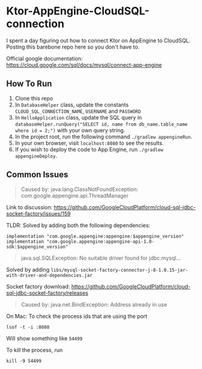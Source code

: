 # Ktor-AppEngine-CloudSQL-connection
I spent a day figuring out how to connect Ktor on AppEngine to CloudSQL. Posting this barebone repo here so you don't have to.

Official google documentation: https://cloud.google.com/sql/docs/mysql/connect-app-engine


## How To Run

1. Clone this repo
2. In `DatabaseHelper` class, update the constants `CLOUD_SQL_CONNECTION_NAME`, `USERNAME` and `PASSWORD`
3. In `HelloApplication` class, update the SQL query in `databaseHelper.runQuery("SELECT id, name from db_name.table_name where id = 2;")` with your own query string.
4. In the project root, run the following command `./gradlew appengineRun`.
5. In your own browser, visit `localhost:8080` to see the results.
6. If you wish to deploy the code to App Engine, run `./gradlew appengineDeploy`.
## Common Issues
> Caused by: java.lang.ClassNotFoundException: com.google.appengine.api.ThreadManager

Link to discussion: https://github.com/GoogleCloudPlatform/cloud-sql-jdbc-socket-factory/issues/159

TLDR: Solved by adding both the following dependencies:
```
implementation "com.google.appengine:appengine:$appengine_version"
implementation "com.google.appengine:appengine-api-1.0-sdk:$appengine_version"
```

> java.sql.SQLException: No suitable driver found for jdbc:mysql...

Solved by adding `libs/mysql-socket-factory-connector-j-8-1.0.15-jar-with-driver-and-dependencies.jar`

Socket factory download: https://github.com/GoogleCloudPlatform/cloud-sql-jdbc-socket-factory/releases

> Caused by: java.net.BindException: Address already in use

On Mac:
To check the process ids that are using the port

```lsof -t -i :8080```

Will show something like `54499`

To kill the process, run

```kill -9 54499```